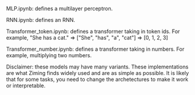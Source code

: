 MLP.ipynb: defines a multilayer perceptron.

RNN.ipynb: defines an RNN. 

Transformer_token.ipynb: defines a transformer taking in token ids. For example, "She has a cat." => ["She", "has", "a", "cat"] => [0, 1, 2, 3]

Transformer_number.ipynb: defines a transformer taking in numbers. For example, multiplying two numbers.

Disclaimer: these models may have many variants. These implementations are what Ziming finds widely used and are as simple as possible. It is likely that for some tasks, you need to change the archetectures to make it work or interpretable.

